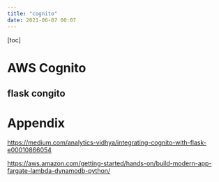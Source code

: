 ```yaml
---
title: "cognito"
date: 2021-06-07 00:07
---
```




[toc]



# AWS Cognito



## flask congito





# Appendix

https://medium.com/analytics-vidhya/integrating-cognito-with-flask-e00010866054

https://aws.amazon.com/getting-started/hands-on/build-modern-app-fargate-lambda-dynamodb-python/

